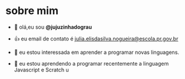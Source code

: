 # sobre mim



- 👋 olá,eu sou **@jujuzinhadograu**

- :+1: eu email de contato é julia.elisdasilva.nogueira@escola.pr.gov.br
- 👀 eu estou interessada em aprender a programar novas linguagens.
- 🌱 eu estou aprendendo a programar recentemente a linguagem Javascript e Scratch
u
